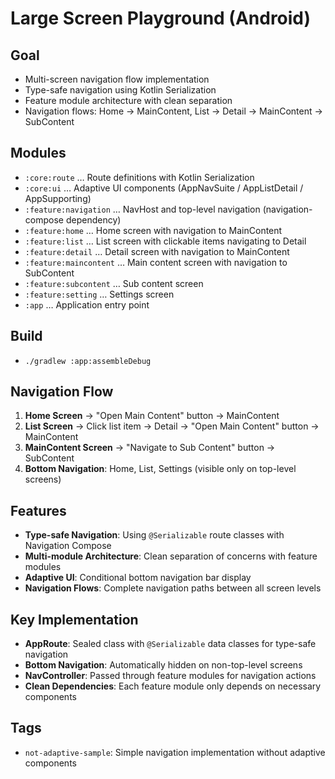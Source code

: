 # Large Screen Playground (Android)

## Goal
- Multi-screen navigation flow implementation
- Type-safe navigation using Kotlin Serialization
- Feature module architecture with clean separation
- Navigation flows: Home → MainContent, List → Detail → MainContent → SubContent

## Modules
- `:core:route`          … Route definitions with Kotlin Serialization
- `:core:ui`             … Adaptive UI components (AppNavSuite / AppListDetail / AppSupporting)
- `:feature:navigation`  … NavHost and top-level navigation (navigation-compose dependency)
- `:feature:home`        … Home screen with navigation to MainContent
- `:feature:list`        … List screen with clickable items navigating to Detail
- `:feature:detail`      … Detail screen with navigation to MainContent
- `:feature:maincontent` … Main content screen with navigation to SubContent
- `:feature:subcontent`  … Sub content screen
- `:feature:setting`     … Settings screen
- `:app`                 … Application entry point

## Build
- `./gradlew :app:assembleDebug`

## Navigation Flow
1. **Home Screen** → "Open Main Content" button → MainContent
2. **List Screen** → Click list item → Detail → "Open Main Content" button → MainContent
3. **MainContent Screen** → "Navigate to Sub Content" button → SubContent
4. **Bottom Navigation**: Home, List, Settings (visible only on top-level screens)

## Features
- **Type-safe Navigation**: Using `@Serializable` route classes with Navigation Compose
- **Multi-module Architecture**: Clean separation of concerns with feature modules
- **Adaptive UI**: Conditional bottom navigation bar display
- **Navigation Flows**: Complete navigation paths between all screen levels

## Key Implementation
- **AppRoute**: Sealed class with `@Serializable` data classes for type-safe navigation
- **Bottom Navigation**: Automatically hidden on non-top-level screens
- **NavController**: Passed through feature modules for navigation actions
- **Clean Dependencies**: Each feature module only depends on necessary components

## Tags
- `not-adaptive-sample`: Simple navigation implementation without adaptive components